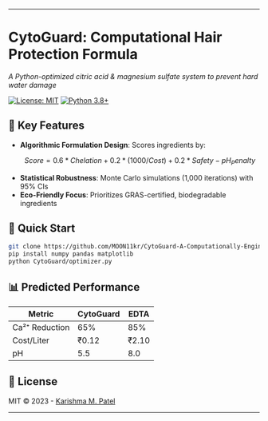 

---

# CytoGuard: Computational Hair Protection Formula  
*A Python-optimized citric acid & magnesium sulfate system to prevent hard water damage*

[![License: MIT](https://img.shields.io/badge/License-MIT-yellow.svg)](https://opensource.org/licenses/MIT) 
[![Python 3.8+](https://img.shields.io/badge/Python-3.8+-blue.svg)](https://www.python.org/downloads/)

## 🔬 Key Features
- **Algorithmic Formulation Design**: Scores ingredients by:
  ```math
  Score = 0.6*Chelation + 0.2*(1000/Cost) + 0.2*Safety - pH_Penalty
  ```
- **Statistical Robustness**: Monte Carlo simulations (1,000 iterations) with 95% CIs
- **Eco-Friendly Focus**: Prioritizes GRAS-certified, biodegradable ingredients

## 🚀 Quick Start
```bash
git clone https://github.com/MOON11kr/CytoGuard-A-Computationally-Engineered-water-softner.git
pip install numpy pandas matplotlib
python CytoGuard/optimizer.py
```

## 📊 Predicted Performance
| Metric          | CytoGuard | EDTA       |
|-----------------|-----------|------------|
| Ca²⁺ Reduction  | 65%       | 85%        |
| Cost/Liter      | ₹0.12     | ₹2.10      |
| pH              | 5.5       | 8.0        |

## 📜 License  
MIT © 2023 - [Karishma M. Patel](https://github.com/MOON11kr)

---

